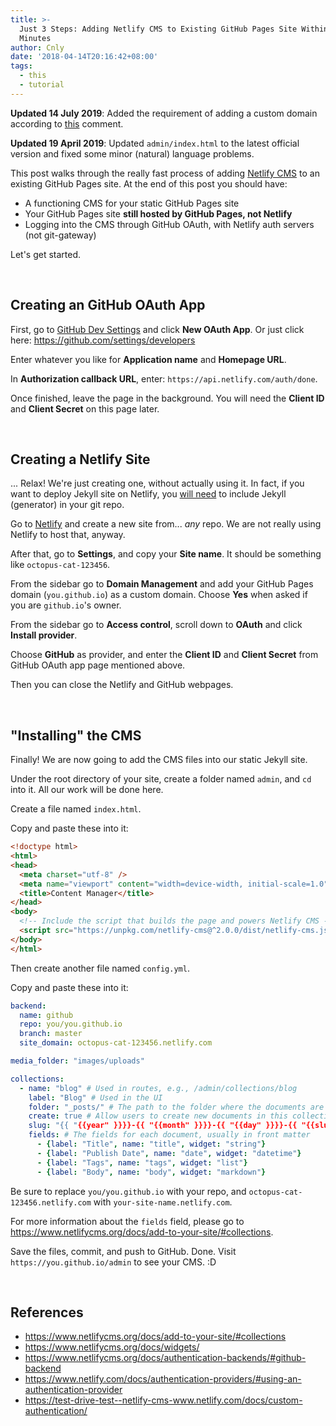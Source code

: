 ```yaml
---
title: >-
  Just 3 Steps: Adding Netlify CMS to Existing GitHub Pages Site Within 10
  Minutes
author: Cnly
date: '2018-04-14T20:16:42+08:00'
tags:
  - this
  - tutorial
---
```

**Updated 14 July 2019**: Added the requirement of adding a custom domain according to [this](https://github.com/netlify/netlify-cms/issues/770#issuecomment-482293908) comment.

**Updated 19 April 2019**: Updated `admin/index.html` to the latest official version and fixed some minor (natural) language problems.

This post walks through the really fast process of adding [Netlify CMS](https://www.netlifycms.org/) to an existing GitHub Pages site. At the end of this post you should have:

* A functioning CMS for your static GitHub Pages site
* Your GitHub Pages site **still hosted by GitHub Pages, not Netlify**
* Logging into the CMS through GitHub OAuth, with Netlify auth servers (not git-gateway)

Let's get started.

<br>

## Creating an GitHub OAuth App

First, go to [GitHub Dev Settings](https://github.com/settings/developers) and click **New OAuth App**. Or just click here: <https://github.com/settings/developers>

Enter whatever you like for **Application name** and **Homepage URL**.

In **Authorization callback URL**, enter: `https://api.netlify.com/auth/done`.

Once finished, leave the page in the background. You will need the **Client ID** and **Client Secret** on this page later.

<br>

## Creating a Netlify Site

... Relax! We're just creating one, without actually using it. In fact, if you want to deploy Jekyll site on Netlify, you [will need](https://www.netlify.com/blog/2015/10/28/a-step-by-step-guide-jekyll-3.0-on-netlify/) to include Jekyll (generator) in your git repo.

Go to [Netlify](https://app.netlify.com/account/sites) and create a new site from... _any_ repo. We are not really using Netlify to host that, anyway.

After that, go to **Settings**, and copy your **Site name**. It should be something like `octopus-cat-123456`.

From the sidebar go to **Domain Management** and add your GitHub Pages domain (`you.github.io`) as a custom domain. Choose **Yes** when asked if you are `github.io`'s owner.

From the sidebar go to **Access control**, scroll down to **OAuth** and click **Install provider**.

Choose **GitHub** as provider, and enter the **Client ID** and **Client Secret** from GitHub OAuth app page mentioned above.

Then you can close the Netlify and GitHub webpages.

<br>

## "Installing" the CMS

Finally! We are now going to add the CMS files into our static Jekyll site.

Under the root directory of your site, create a folder named `admin`, and `cd` into it. All our work will be done here.

Create a file named `index.html`.

Copy and paste these into it:

```html
<!doctype html>
<html>
<head>
  <meta charset="utf-8" />
  <meta name="viewport" content="width=device-width, initial-scale=1.0" />
  <title>Content Manager</title>
</head>
<body>
  <!-- Include the script that builds the page and powers Netlify CMS -->
  <script src="https://unpkg.com/netlify-cms@^2.0.0/dist/netlify-cms.js"></script>
</body>
</html>
```

Then create another file named `config.yml`.

Copy and paste these into it:

```yaml
backend:
  name: github
  repo: you/you.github.io
  branch: master
  site_domain: octopus-cat-123456.netlify.com

media_folder: "images/uploads"

collections:
  - name: "blog" # Used in routes, e.g., /admin/collections/blog
    label: "Blog" # Used in the UI
    folder: "_posts/" # The path to the folder where the documents are stored
    create: true # Allow users to create new documents in this collection
    slug: "{{ "{{year" }}}}-{{ "{{month" }}}}-{{ "{{day" }}}}-{{ "{{slug" }}}}" # Filename template, e.g., YYYY-MM-DD-title.md
    fields: # The fields for each document, usually in front matter
      - {label: "Title", name: "title", widget: "string"}
      - {label: "Publish Date", name: "date", widget: "datetime"}
      - {label: "Tags", name: "tags", widget: "list"}
      - {label: "Body", name: "body", widget: "markdown"}
```

Be sure to replace `you/you.github.io` with your repo, and `octopus-cat-123456.netlify.com` with `your-site-name.netlify.com`.

For more information about the `fields` field, please go to <https://www.netlifycms.org/docs/add-to-your-site/#collections>.

Save the files, commit, and push to GitHub. Done. Visit `https://you.github.io/admin` to see your CMS. :D

<br>

## References

* <https://www.netlifycms.org/docs/add-to-your-site/#collections>
* <https://www.netlifycms.org/docs/widgets/>
* <https://www.netlifycms.org/docs/authentication-backends/#github-backend>
* <https://www.netlify.com/docs/authentication-providers/#using-an-authentication-provider>
* <https://test-drive-test--netlify-cms-www.netlify.com/docs/custom-authentication/>
